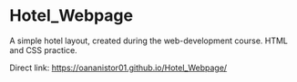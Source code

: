 # Hotel_Webpage

A simple hotel layout, created during the web-development course. HTML and CSS practice.

Direct link: https://oananistor01.github.io/Hotel_Webpage/
